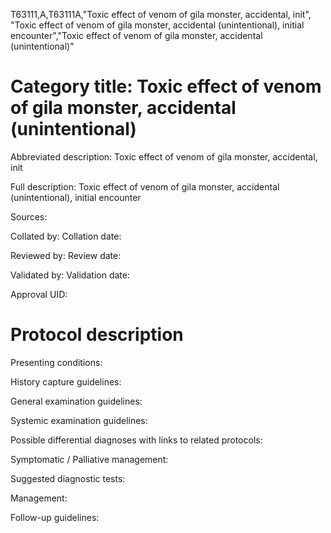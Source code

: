 T63111,A,T63111A,"Toxic effect of venom of gila monster, accidental, init", "Toxic effect of venom of gila monster, accidental (unintentional), initial encounter","Toxic effect of venom of gila monster, accidental (unintentional)"
# Category title: Toxic effect of venom of gila monster, accidental (unintentional)

Abbreviated description: Toxic effect of venom of gila monster, accidental, init

Full description: Toxic effect of venom of gila monster, accidental (unintentional), initial encounter

Sources:

Collated by:
Collation date:

Reviewed by:
Review date:

Validated by:
Validation date:

Approval UID:

# Protocol description

Presenting conditions:

History capture guidelines:

General examination guidelines:

Systemic examination guidelines:

Possible differential diagnoses with links to related protocols:

Symptomatic / Palliative management:

Suggested diagnostic tests:

Management:

Follow-up guidelines:
